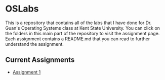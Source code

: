# OSLabs

This is a repository that contains all of the labs that I have done for Dr. Guan's Operating Systems class at Kent State University. 
You can click on the folders in this main part of the repository to visit the assignment page. Each assignment contains a README.md
that you can read to further understand the assignment.

## Current Assignments

- [Assignment 1](https://github.com/Struck713/OSLabs/tree/master/Assignment%201)
